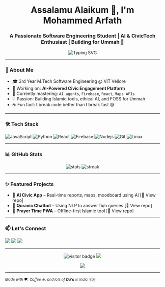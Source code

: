 <h1 align="center">Assalamu Alaikum 👋, I'm Mohammed Arfath</h1>
<h3 align="center">A Passionate Software Engineering Student | AI & CivicTech Enthusiast | Building for Ummah 🚀</h3>

<p align="center">
  <img src="https://readme-typing-svg.demolab.com?font=Fira+Code&size=22&pause=1000&center=true&vCenter=true&width=435&lines=Alhamdulillah%2C+a+Curious+Learner!;Future+AI+Architect+InshaAllah;Loves+building+for+social+good" alt="Typing SVG" />
</p>

---

### 🧠 About Me

- 🎓 3rd Year M.Tech Software Engineering @ VIT Vellore  
- 🔭 Working on: **AI-Powered Civic Engagement Platform**
- 🌱 Currently mastering: `AI agents`, `Firebase`, `React`, `Maps APIs`
- 💡 Passion: Building Islamic tools, ethical AI, and FOSS for Ummah  
- ☕ Fun fact: I break code better than I break fast 😅

---

### 🛠️ Tech Stack

![JavaScript](https://img.shields.io/badge/-JavaScript-black?style=flat-square&logo=javascript)
![Python](https://img.shields.io/badge/-Python-black?style=flat-square&logo=Python)
![React](https://img.shields.io/badge/-React-black?style=flat-square&logo=react)
![Firebase](https://img.shields.io/badge/-Firebase-black?style=flat-square&logo=firebase)
![Nodejs](https://img.shields.io/badge/-Nodejs-black?style=flat-square&logo=node.js)
![Git](https://img.shields.io/badge/-Git-black?style=flat-square&logo=git)
![Linux](https://img.shields.io/badge/-Linux-black?style=flat-square&logo=linux)

---

### 📊 GitHub Stats

<p align="center">
  <img src="https://github-readme-stats.vercel.app/api?username=ArfathXYZ&show_icons=true&theme=radical" alt="stats" />
  <img src="https://github-readme-streak-stats.herokuapp.com/?user=ArfathXYZ&theme=radical" alt="streak" />
</p>

---

### ✨ Featured Projects

- 🚨 **AI Civic App** – Real-time reports, maps, moodboard using AI [🔗 View repo]
- 📱 **Quranic Chatbot** – Using NLP to answer fiqh queries [🔗 View repo]
- 🧭 **Prayer Time PWA** – Offline-first Islamic tool [🔗 View repo]

---

### 📫 Let's Connect

<p>
  <a href="https://www.linkedin.com/in/yourprofile/"><img src="https://img.shields.io/badge/-LinkedIn-blue?style=flat-square&logo=linkedin"/></a>
  <a href="mailto:your@email.com"><img src="https://img.shields.io/badge/-Email-red?style=flat-square&logo=gmail&logoColor=white"/></a>
  <a href="https://twitter.com/yourhandle"><img src="https://img.shields.io/badge/-Twitter-blue?style=flat-square&logo=twitter&logoColor=white"/></a>
</p>

---

<p align="center">
  <img src="https://komarev.com/ghpvc/?username=ArfathXYZ&style=flat-square&color=blue" alt="visitor badge"/>
  <img src="https://img.shields.io/github/followers/ArfathXYZ?label=Follow&style=social" />
</p>

<p align="center">
  <img src="https://github-profile-trophy.vercel.app/?username=ArfathXYZ&theme=algolia&no-frame=true&margin-w=15" />
</p>

---
<sub><i>Made with ❤️, Coffee ☕, and lots of <b>Du'a</b> in India 🇮🇳</i></sub>
